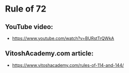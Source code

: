 # Rule of 72

## YouTube video:
* https://www.youtube.com/watch?v=BURstTrQWkA

## VitoshAcademy.com article:
* https://www.vitoshacademy.com/rules-of-114-and-144/
